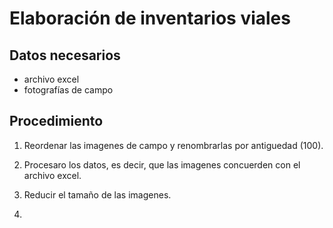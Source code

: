 # Elaboración de inventarios viales

## Datos necesarios

- archivo excel
- fotografías de campo

## Procedimiento

1. Reordenar las imagenes de campo y renombrarlas por antiguedad (100).

2. Procesaro los datos, es decir, que las imagenes concuerden con el archivo excel.

3. Reducir el tamaño de las imagenes.

4.

